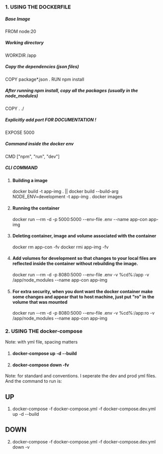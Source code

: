 ### 1. USING THE DOCKERFILE

##### Base Image

FROM node:20

##### Working directory

WORKDIR /app

##### Copy the dependencies (json files)

COPY package\*.json .
RUN npm install

##### After running npm install, copy all the packages (usually in the node_modules)

COPY . ./

##### Explicitly add port FOR DOCUMENTATION !

EXPOSE 5000

##### Command inside the docker env

CMD ["npm", "run", "dev"]

##### CLI COMMAND

1. #### Building a image
   docker build -t app-img . ||
   docker build --build-arg NODE_ENV=development -t app-img .
   docker images
2. #### Running the container
   docker run --rm -d -p 5000:5000 --env-file .env --name app-con app-img
3. #### Deleting container, image and volume associated with the container
   docker rm app-con -fv
   docker rmi app-img -fv
4. #### Add volumes for development so that changes to your local files are reflected inside the container without rebuilding the image.
   docker run --rm -d -p 8080:5000 --env-file .env -v %cd%:/app -v /app/node_modules --name app-con app-img
5. #### For extra security, when you dont want the docker container make some changes and appear that to host machine, just put "ro" in the volume that was mounted
   docker run --rm -d -p 8080:5000 --env-file .env -v %cd%:/app:ro -v /app/node_modules --name app-con app-img

### 2. USING THE docker-compose

Note: with yml file, spacing matters

1. #### docker-compose up -d --build
2. #### docker-compose down -fv

Note: for standard and conventions. I seperate the dev and prod yml files. And the command to run is:

## UP

1. docker-compose -f docker-compose.yml -f docker-compose.dev.yml up -d --build

## DOWN

2. docker-compose -f docker-compose.yml -f docker-compose.dev.yml down -v
